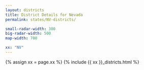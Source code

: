 ```yaml
---
layout: districts
title: District Details for Nevada
permalink: states/NV-districts/

small-radar-width: 300
big-radar-width: 500
map-width: 700

xx: "NV"
---
```


{% assign xx = page.xx %}
{% include {{ xx }}_districts.html %}